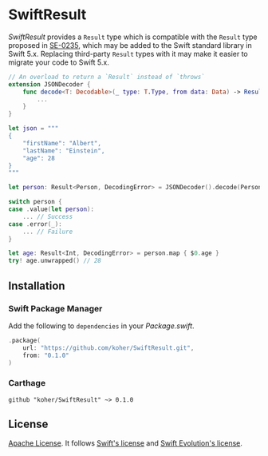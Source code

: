# SwiftResult

_SwiftResult_ provides a `Result` type which is compatible with the `Result` type proposed in [SE-0235](https://github.com/apple/swift-evolution/blob/master/proposals/0235-add-result.md), which may be added to the Swift standard library in Swift 5.x. Replacing third-party `Result` types with it may make it easier to migrate your code to Swift 5.x.

```swift
// An overload to return a `Result` instead of `throws`
extension JSONDecoder {
    func decode<T: Decodable>(_ type: T.Type, from data: Data) -> Result<T, DecodingError> {
        ...
    }
}

let json = """
{
    "firstName": "Albert",
    "lastName": "Einstein",
    "age": 28
}
"""

let person: Result<Person, DecodingError> = JSONDecoder().decode(Person.self, from: json.data(using: .utf8)!)

switch person {
case .value(let person):
    ... // Success
case .error(_):
    ... // Failure
}

let age: Result<Int, DecodingError> = person.map { $0.age }
try! age.unwrapped() // 28
```

## Installation

### Swift Package Manager

Add the following to `dependencies` in your _Package.swift_.

```swift
.package(
    url: "https://github.com/koher/SwiftResult.git",
    from: "0.1.0"
)
```

### Carthage

```
github "koher/SwiftResult" ~> 0.1.0
```

## License

[Apache License](LICENSE.txt). It follows [Swift's license](https://github.com/apple/swift/blob/master/LICENSE.txt) and [Swift Evolution's license](https://github.com/apple/swift-evolution/blob/master/LICENSE.txt).
